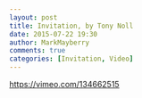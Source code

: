 ```yaml
---
layout: post
title: Invitation, by Tony Noll
date: 2015-07-22 19:30
author: MarkMayberry
comments: true
categories: [Invitation, Video]
---
```

https://vimeo.com/134662515
